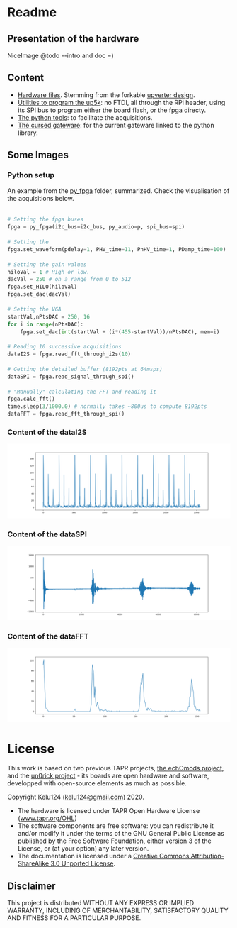 # Readme

## Presentation of the hardware
NiceImage @todo --intro and doc =)


## Content

* [Hardware files](/hardware/). Stemming from the forkable [upverter design](https://upverter.com/design/kelu124/lit3rick/).
* [Utilities to program the up5k](/program/): no FTDI, all through the RPi header, using its SPI bus to program either the board flash, or the fpga directy.
* [The python tools](/py_fpga/): to facilitate the acquisitions.
* [The cursed gateware](/verilog): for the current gateware linked to the python library.

## Some Images

### Python setup

An example from the [py_fpga](/py_fpga/) folder, summarized. Check the visualisation of the acquisitions below.

```python

# Setting the fpga buses
fpga = py_fpga(i2c_bus=i2c_bus, py_audio=p, spi_bus=spi)

# Setting the 
fpga.set_waveform(pdelay=1, PHV_time=11, PnHV_time=1, PDamp_time=100)

# Setting the gain values
hiloVal = 1 # High or low.
dacVal = 250 # on a range from 0 to 512
fpga.set_HILO(hiloVal)
fpga.set_dac(dacVal)

# Setting the VGA
startVal,nPtsDAC = 250, 16
for i in range(nPtsDAC):
	fpga.set_dac(int(startVal + (i*(455-startVal))/nPtsDAC), mem=i)

# Reading 10 successive acquisitions
dataI2S = fpga.read_fft_through_i2s(10)

# Getting the detailed buffer (8192pts at 64msps)
dataSPI = fpga.read_signal_through_spi()

# "Manually" calculating the FFT and reading it
fpga.calc_fft() 
time.sleep(3/1000.0) # normally takes ~800us to compute 8192pts
dataFFT = fpga.read_fft_through_spi()

```

### Content of the dataI2S

![](/images/i2s.png)

### Content of the dataSPI

![](/images/raw_ref.png)

### Content of the dataFFT

![](/images/fpga_fft.png)

# License

This work is based on two previous TAPR projects, [the echOmods project](https://github.com/kelu124/echomods/), and the [un0rick project](https://github.com/kelu124/un0rick) - its boards are open hardware and software, developped with open-source elements as much as possible.

Copyright Kelu124 (kelu124@gmail.com) 2020.

* The hardware is licensed under TAPR Open Hardware License (www.tapr.org/OHL)
* The software components are free software: you can redistribute it and/or modify it under the terms of the GNU General Public License as published by the Free Software Foundation, either version 3 of the License, or (at your option) any later version.
* The documentation is licensed under a [Creative Commons Attribution-ShareAlike 3.0 Unported License](http://creativecommons.org/licenses/by-sa/3.0/).

## Disclaimer

This project is distributed WITHOUT ANY EXPRESS OR IMPLIED WARRANTY, INCLUDING OF MERCHANTABILITY, SATISFACTORY QUALITY AND FITNESS FOR A PARTICULAR PURPOSE. 

